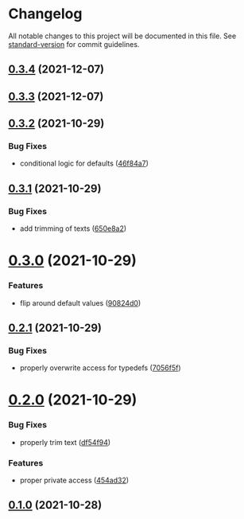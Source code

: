 # Changelog

All notable changes to this project will be documented in this file. See [standard-version](https://github.com/conventional-changelog/standard-version) for commit guidelines.

## [0.3.4](https://github.com/discordjs/ts-docgen/compare/v0.3.3...v0.3.4) (2021-12-07)



## [0.3.3](https://github.com/discordjs/ts-docgen/compare/v0.3.2...v0.3.3) (2021-12-07)



## [0.3.2](https://github.com/discordjs/ts-docgen/compare/v0.3.1...v0.3.2) (2021-10-29)


### Bug Fixes

* conditional logic for defaults ([46f84a7](https://github.com/discordjs/ts-docgen/commit/46f84a7df1e797ae81ded80c88272a068cae47d9))



## [0.3.1](https://github.com/discordjs/ts-docgen/compare/v0.3.0...v0.3.1) (2021-10-29)


### Bug Fixes

* add trimming of texts ([650e8a2](https://github.com/discordjs/ts-docgen/commit/650e8a211d417b36fd90a1d614a243d75136f3aa))



# [0.3.0](https://github.com/discordjs/ts-docgen/compare/v0.2.1...v0.3.0) (2021-10-29)


### Features

* flip around default values ([90824d0](https://github.com/discordjs/ts-docgen/commit/90824d07f49b6756c6cc3c6bb10c5473d8c6173b))



## [0.2.1](https://github.com/discordjs/ts-docgen/compare/v0.2.0...v0.2.1) (2021-10-29)


### Bug Fixes

* properly overwrite access for typedefs ([7056f5f](https://github.com/discordjs/ts-docgen/commit/7056f5f0c3c80c88fcce6e55d58d2ecd2c87e141))



# [0.2.0](https://github.com/discordjs/ts-docgen/compare/v0.1.0...v0.2.0) (2021-10-29)


### Bug Fixes

* properly trim text ([df54f94](https://github.com/discordjs/ts-docgen/commit/df54f94093688e995a2128e68ff25fac2383be22))


### Features

* proper private access ([454ad32](https://github.com/discordjs/ts-docgen/commit/454ad32b497d30300c4f57b85c671669f62e8464))



## [0.1.0](https://github.com/discordjs/ts-docgen/compare/v2.0.1...v0.1.0) (2021-10-28)
